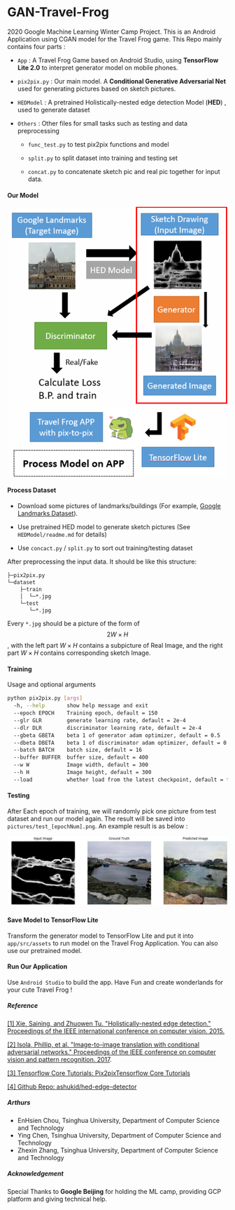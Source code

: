 # GAN-Travel-Frog
2020 Google Machine Learning Winter Camp Project. This is an Android Application using CGAN model for the Travel Frog game. This Repo mainly contains four parts :

+ ```App``` : A Travel Frog Game based on Android Studio, using **TensorFlow Lite 2.0** to interpret generator model on mobile phones.

+ ```pix2pix.py``` : Our main model. A **Conditional Generative Adversarial Net** used for generating pictures based on sketch pictures.

+ ```HEDModel``` : A pretrained Holistically-nested edge detection Model (**HED**) , used to generate dataset

+ ```Others``` : Other files for small tasks such as testing and data preprocessing

  + ```func_test.py``` to test pix2pix functions and model

  + ```split.py``` to split dataset into training and testing set

  + ```concat.py``` to concatenate sketch pic and real pic together for input data.

    

#### Our Model 

![](pic/Model.PNG)



#### Process Dataset

+ Download some pictures of landmarks/buildings (For example, [Google Landmarks Dataset](https://www.kaggle.com/google/google-landmarks-dataset)). 

+ Use pretrained HED model to generate sketch pictures (See ```HEDModel/readme.md``` for details)
+ Use ```concact.py``` / ```split.py``` to sort out training/testing dataset

After preprocessing the input data. It should be like this structure:

``````
├─pix2pix.py
└─dataset
    ├─train
    │  └─*.jpg
    └─test
       └─*.jpg
``````

Every ```*.jpg``` should be a picture of the form of $$2W \times H$$,  with the left part $W\times H$ contains a subpicture of Real Image, and the right part  $W\times H$ contains corresponding sketch Image.



#### Training

Usage and optional arguments

``````bash
python pix2pix.py [args]
  -h, --help       show help message and exit
  --epoch EPOCH    Training epoch, default = 150
  --glr GLR        generate learning rate, default = 2e-4
  --dlr DLR        discriminator learning rate, default = 2e-4
  --gbeta GBETA    beta 1 of generator adam optimizer, default = 0.5
  --dbeta DBETA    beta 1 of discriminator adam optimizer, default = 0.5
  --batch BATCH    batch size, default = 16
  --buffer BUFFER  buffer size, default = 400
  --w W            Image width, default = 300
  --h H            Image height, default = 300
  --load           whether load from the latest checkpoint, default = false
``````



#### Testing

After Each epoch of training, we will randomly pick one picture from test dataset and run our model again. The result will be saved into ```pictures/test_[epochNum].png```. An example result is as below :

![](pic/example.png)



#### Save Model to TensorFlow Lite

Transform the generator model to TensorFlow Lite and put it into ```app/src/assets``` to run model on the Travel Frog Application. You can also use our pretrained model.



#### Run Our Application

Use ```Android Studio``` to build the app. Have Fun and create wonderlands for your cute Travel Frog !



##### Reference

[[1] Xie, Saining, and Zhuowen Tu. "Holistically-nested edge detection." Proceedings of the IEEE international conference on computer vision. 2015.](http://openaccess.thecvf.com/content_iccv_2015/papers/Xie_Holistically-Nested_Edge_Detection_ICCV_2015_paper.pdf)

[[2] Isola, Phillip, et al. "Image-to-image translation with conditional adversarial networks." Proceedings of the IEEE conference on computer vision and pattern recognition. 2017](https://arxiv.org/pdf/1611.07004.pdf).

[[3] Tensorflow Core Tutorials: Pix2pix](https://www.tensorflow.org/tutorials/generative/pix2pix)[Tensorflow](https://www.tensorflow.org/tutorials/generative/pix2pix)[ ](https://www.tensorflow.org/tutorials/generative/pix2pix)[Core Tutorials](https://www.tensorflow.org/tutorials/generative/pix2pix)

[[4] Github Repo: ashukid/hed-edge-detector ](https://github.com/ashukid/hed-edge-detector)



##### Arthurs

- EnHsien Chou, Tsinghua University, Department of Computer Science and Technology
- Ying Chen, Tsinghua University, Department of Computer Science and Technology
- Zhexin Zhang, Tsinghua University, Department of Computer Science and Technology



##### Acknowledgement

Special Thanks to **Google Beijing** for holding the ML camp, providing GCP platform and giving technical help.
